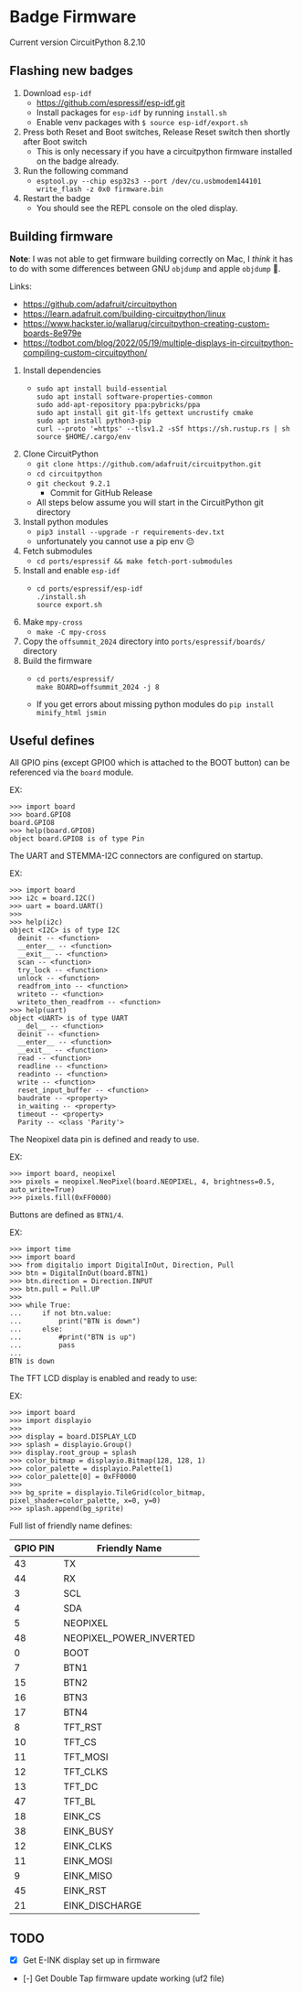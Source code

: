 # Badge Firmware

Current version CircuitPython 8.2.10

## Flashing new badges

1. Download `esp-idf`
    - https://github.com/espressif/esp-idf.git
    - Install packages for `esp-idf` by running `install.sh`
    - Enable venv packages with `$ source esp-idf/export.sh`
2. Press both Reset and Boot switches, Release Reset switch then shortly after Boot switch 
    - This is only necessary if you have a circuitpython firmware installed on the badge already.
3. Run the following command
    - `esptool.py --chip esp32s3 --port /dev/cu.usbmodem144101 write_flash -z 0x0 firmware.bin`
4. Restart the badge
    - You should see the REPL console on the oled display.

## Building firmware

**Note**: I was not able to get firmware building correctly on Mac, I *think* it
has to do with some differences between GNU `objdump` and apple `objdump` 🤷.

Links:
- https://github.com/adafruit/circuitpython
- https://learn.adafruit.com/building-circuitpython/linux
- https://www.hackster.io/wallarug/circuitpython-creating-custom-boards-8e979e
- https://todbot.com/blog/2022/05/19/multiple-displays-in-circuitpython-compiling-custom-circuitpython/


1. Install dependencies
    - ```
      sudo apt install build-essential
      sudo apt install software-properties-common
      sudo add-apt-repository ppa:pybricks/ppa
      sudo apt install git git-lfs gettext uncrustify cmake
      sudo apt install python3-pip
      curl --proto '=https' --tlsv1.2 -sSf https://sh.rustup.rs | sh
      source $HOME/.cargo/env
      ```
2. Clone CircuitPython
    - `git clone https://github.com/adafruit/circuitpython.git`
    - `cd circuitpython`
    - `git checkout 9.2.1`
        - Commit for GitHub Release
    - All steps below assume you will start in the CircuitPython git directory
3. Install python modules
    - `pip3 install --upgrade -r requirements-dev.txt`
    - unfortunately you cannot use a pip env 😔
4. Fetch submodules
    - `cd ports/espressif && make fetch-port-submodules`
5. Install and enable `esp-idf`
    - ```
      cd ports/espressif/esp-idf
      ./install.sh
      source export.sh
      ```
6. Make `mpy-cross`
    - `make -C mpy-cross`
7. Copy the `offsummit_2024` directory into `ports/espressif/boards/` directory
8. Build the firmware
    - ```
      cd ports/espressif/
      make BOARD=offsummit_2024 -j 8
      ```
    - If you get errors about missing python modules do `pip install minify_html jsmin`

## Useful defines

All GPIO pins (except GPIO0 which is attached to the BOOT button) can be
referenced via the `board` module.

EX:
```
>>> import board
>>> board.GPIO8
board.GPIO8
>>> help(board.GPIO8)
object board.GPIO8 is of type Pin
```


The UART and STEMMA-I2C connectors are configured on startup.

EX:
```
>>> import board
>>> i2c = board.I2C()
>>> uart = board.UART()
>>>
>>> help(i2c)
object <I2C> is of type I2C
  deinit -- <function>
  __enter__ -- <function>
  __exit__ -- <function>
  scan -- <function>
  try_lock -- <function>
  unlock -- <function>
  readfrom_into -- <function>
  writeto -- <function>
  writeto_then_readfrom -- <function>
>>> help(uart)
object <UART> is of type UART
  __del__ -- <function>
  deinit -- <function>
  __enter__ -- <function>
  __exit__ -- <function>
  read -- <function>
  readline -- <function>
  readinto -- <function>
  write -- <function>
  reset_input_buffer -- <function>
  baudrate -- <property>
  in_waiting -- <property>
  timeout -- <property>
  Parity -- <class 'Parity'>
```


The Neopixel data pin is defined and ready to use.

EX:
```
>>> import board, neopixel
>>> pixels = neopixel.NeoPixel(board.NEOPIXEL, 4, brightness=0.5, auto_write=True)
>>> pixels.fill(0xFF0000)
```


Buttons are defined as `BTN1/4`.

EX:
```
>>> import time
>>> import board
>>> from digitalio import DigitalInOut, Direction, Pull
>>> btn = DigitalInOut(board.BTN1)
>>> btn.direction = Direction.INPUT
>>> btn.pull = Pull.UP
>>>
>>> while True:
...     if not btn.value:
...         print("BTN is down")
...     else:
...         #print("BTN is up")
...         pass
...
BTN is down
```


The TFT LCD display is enabled and ready to use:

EX:
```
>>> import board
>>> import displayio
>>>
>>> display = board.DISPLAY_LCD
>>> splash = displayio.Group()
>>> display.root_group = splash
>>> color_bitmap = displayio.Bitmap(128, 128, 1)
>>> color_palette = displayio.Palette(1)
>>> color_palette[0] = 0xFF0000
>>>
>>> bg_sprite = displayio.TileGrid(color_bitmap, pixel_shader=color_palette, x=0, y=0)
>>> splash.append(bg_sprite)
```


Full list of friendly name defines:

| GPIO PIN | Friendly Name           |
| -------- | ----------------------- |
| 43       | TX                      |
| 44       | RX                      |
| 3        | SCL                     |
| 4        | SDA                     |
| 5        | NEOPIXEL                |
| 48       | NEOPIXEL_POWER_INVERTED |
| 0        | BOOT                    |
| 7        | BTN1                    |
| 15       | BTN2                    |
| 16       | BTN3                    |
| 17       | BTN4                    |
| 8        | TFT_RST                 |
| 10       | TFT_CS                  |
| 11       | TFT_MOSI                |
| 12       | TFT_CLKS                |
| 13       | TFT_DC                  |
| 47       | TFT_BL                  |
| 18       | EINK_CS                 |
| 38       | EINK_BUSY               |
| 12       | EINK_CLKS               |
| 11       | EINK_MOSI               |
| 9        | EINK_MISO               |
| 45       | EINK_RST                |
| 21       | EINK_DISCHARGE          |

## TODO

- [x] Get E-INK display set up in firmware
- [-] Get Double Tap firmware update working (uf2 file)
